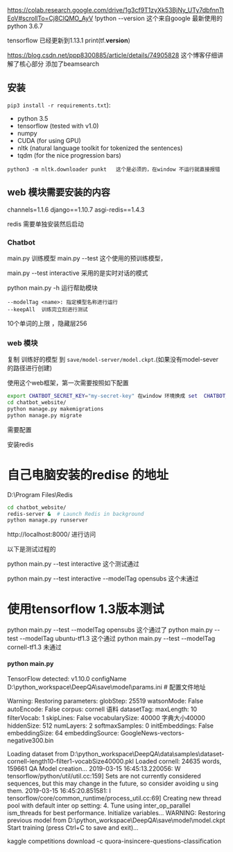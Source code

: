 https://colab.research.google.com/drive/1g3cf9T1zyXk53BjNy_UTy7dbfnnTtEoV#scrollTo=Cj8ClQMO_AyV
!python --version  这个来自google 最新使用的python 3.6.7

tensorflow 已经更新到1.13.1 print(tf.__version__)

https://blog.csdn.net/ppp8300885/article/details/74905828  这个博客仔细讲解了核心部分  添加了beamsearch 



## 安装

`pip3 install -r requirements.txt`):
 * python 3.5
 * tensorflow (tested with v1.0)
 * numpy
 * CUDA (for using GPU) 
 * nltk (natural language toolkit for tokenized the sentences)
 * tqdm (for the nice progression bars)



```
python3 -m nltk.downloader punkt   这个是必须的，在window 不运行就直接报错
```

## web 模块需要安装的内容

channels=1.1.6
django==1.10.7
asgi-redis==1.4.3

redis 需要单独安装然后启动




### Chatbot

main.py 训练模型
main.py --test 这个使用的预训练模型，

main.py --test interactive 采用的是实时对话的模式

python main.py -h 运行帮助模块

    --modelTag <name>: 指定模型名称进行运行
    --keepAll  训练完立刻进行测试
    

10个单词的上限 ，隐藏层256

### web 模块


复制 训练好的模型  到 `save/model-server/model.ckpt`.(如果没有model-sever 的路径进行创建)

使用这个web框架，第一次需要按照如下配置
```bash
export CHATBOT_SECRET_KEY="my-secret-key" 在window 环境换成 set  CHATBOT_SECRET_KEY="my-secret-key"
cd chatbot_website/
python manage.py makemigrations
python manage.py migrate
```

需要配置 

安装redis 
# 自己电脑安装的redise 的地址 

D:\Program Files\Redis



```bash
cd chatbot_website/
redis-server &  # Launch Redis in background
python manage.py runserver
```

http://localhost:8000/ 进行访问 



以下是测试过程的   

python main.py --test interactive 这个测试通过

python main.py --test interactive --modelTag opensubs 这个未通过

# 使用tensorflow 1.3版本测试

python main.py --test  --modelTag opensubs 这个通过了
python main.py --test  --modelTag ubuntu-tf1.3 这个通过
python main.py --test  --modelTag cornell-tf1.3 未通过




####  python main.py


TensorFlow detected: v1.10.0
configName D:\python_workspace\DeepQA\save\model\params.ini   # 配置文件地址

Warning: Restoring parameters:
globStep: 25519
watsonMode: False
autoEncode: False
corpus: cornell    语料
datasetTag:
maxLength: 10
filterVocab: 1
skipLines: False
vocabularySize: 40000  字典大小40000
hiddenSize: 512
numLayers: 2
softmaxSamples: 0
initEmbeddings: False
embeddingSize: 64
embeddingSource: GoogleNews-vectors-negative300.bin  

Loading dataset from D:\python_workspace\DeepQA\data\samples\dataset-cornell-length10-filter1-vocabSize40000.pkl
Loaded cornell: 24635 words, 159661 QA
Model creation...
2019-03-15 16:45:13.220056: W tensorflow/python/util/util.cc:159] Sets are not currently considered sequences, but this may change in the future, so consider avoiding u
sing them.
2019-03-15 16:45:20.851581: I tensorflow/core/common_runtime/process_util.cc:69] Creating new thread pool with default inter op setting: 4. Tune using inter_op_parallel
ism_threads for best performance.
Initialize variables...
WARNING: Restoring previous model from D:\python_workspace\DeepQA\save\model\model.ckpt
Start training (press Ctrl+C to save and exit)...





kaggle competitions download -c quora-insincere-questions-classification






